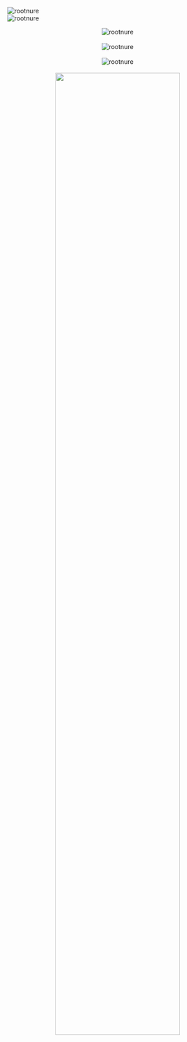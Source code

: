 <span align="left"> <img src="https://komarev.com/ghpvc/?username=rootnure&label=Total%20Visits&color=0e75b6&style=flat" alt="rootnure" /> </span> <br> <span align="left"> <img src="https://wakatime.com/badge/user/ee7b64b3-9f22-4a99-ab48-97137dedd1c6.svg" alt="rootnure" /> </span> <br>
<div align="center">
  
  <img src="https://github-readme-stats.vercel.app/api/top-langs?username=rootnure&show_icons=true&locale=en&layout=compact&theme=onedark" alt="rootnure" /> <br> <br>
  <img src="https://github-readme-stats.vercel.app/api?username=rootnure&show_icons=true&locale=en&theme=onedark" alt="rootnure" /> <br> <br>
  <img src="https://github-profile-trophy.vercel.app/?username=rootnure&row=1&column=6&theme=onedark" alt="rootnure" /> <br> <br>
  <img src="https://github-readme-streak-stats.herokuapp.com/?user=rootnure&theme=react&hide_border=true&background=0D1117&stroke=0D1117&fire=FF1CF7&sideLabels=00F0FF&currStreakNum=FF1CF7&ring=FF1CF7&currStreakLabel=FF1CF7&sideNums=00F0FF" width="75%"/> <br>
</div>

